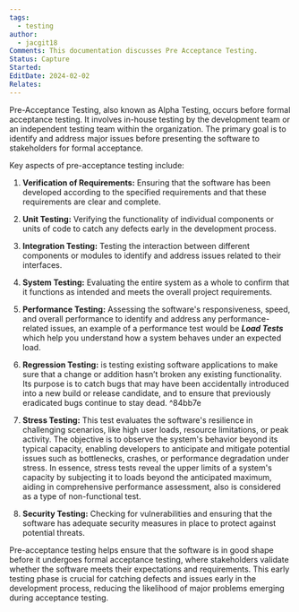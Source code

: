 ```yaml
---
tags:
  - testing
author:
  - jacgit18
Comments: This documentation discusses Pre Acceptance Testing.
Status: Capture
Started: 
EditDate: 2024-02-02
Relates:
---
```

Pre-Acceptance Testing, also known as Alpha Testing, occurs before formal acceptance testing. It involves in-house testing by the development team or an independent testing team within the organization. The primary goal is to identify and address major issues before presenting the software to stakeholders for formal acceptance.

Key aspects of pre-acceptance testing include:

1. **Verification of Requirements:** Ensuring that the software has been developed according to the specified requirements and that these requirements are clear and complete.

2. **Unit Testing:** Verifying the functionality of individual components or units of code to catch any defects early in the development process.

3. **Integration Testing:** Testing the interaction between different components or modules to identify and address issues related to their interfaces.

4. **System Testing:** Evaluating the entire system as a whole to confirm that it functions as intended and meets the overall project requirements.

5. **Performance Testing:** Assessing the software's responsiveness, speed, and overall performance to identify and address any performance-related issues, an example of a performance test would be ***Load Tests*** which help you understand how a system behaves under an expected load.

6. **Regression Testing:** is testing existing software applications to make sure that a change or addition hasn’t broken any existing functionality. Its purpose is to catch bugs that may have been accidentally introduced into a new build or release candidate, and to ensure that previously eradicated bugs continue to stay dead.
 ^84bb7e
7. **Stress Testing:** This test evaluates the software's resilience in challenging scenarios, like high user loads, resource limitations, or peak activity. The objective is to observe the system's behavior beyond its typical capacity, enabling developers to anticipate and mitigate potential issues such as bottlenecks, crashes, or performance degradation under stress. In essence, stress tests reveal the upper limits of a system's capacity by subjecting it to loads beyond the anticipated maximum, aiding in comprehensive performance assessment, also  is considered as a type of non-functional test. 

8. **Security Testing:** Checking for vulnerabilities and ensuring that the software has adequate security measures in place to protect against potential threats.

Pre-acceptance testing helps ensure that the software is in good shape before it undergoes formal acceptance testing, where stakeholders validate whether the software meets their expectations and requirements. This early testing phase is crucial for catching defects and issues early in the development process, reducing the likelihood of major problems emerging during acceptance testing.



